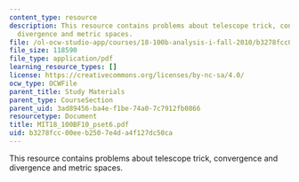 ```yaml
---
content_type: resource
description: This resource contains problems about telescope trick, convergence and
  divergence and metric spaces.
file: /ol-ocw-studio-app/courses/18-100b-analysis-i-fall-2010/b3278fcc00eeb2507e4da4f127dc50ca_MIT18_100BF10_pset6.pdf
file_size: 118590
file_type: application/pdf
learning_resource_types: []
license: https://creativecommons.org/licenses/by-nc-sa/4.0/
ocw_type: OCWFile
parent_title: Study Materials
parent_type: CourseSection
parent_uid: 3ad89456-ba4e-f1be-74a0-7c7912fb0866
resourcetype: Document
title: MIT18_100BF10_pset6.pdf
uid: b3278fcc-00ee-b250-7e4d-a4f127dc50ca
---
```

This resource contains problems about telescope trick, convergence and divergence and metric spaces.